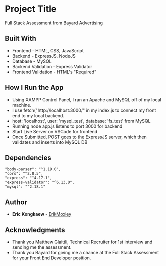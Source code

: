 # Project Title

Full Stack Assessment from Bayard Advertising

## Built With

- Frontend - HTML, CSS, JavaScript
- Backend - ExpressJS, NodeJS
- Database - MySQL
- Backend Validation - Express Validator
- Frontend Validation - HTML's "Required"

## How I Run the App

- Using XAMPP Control Panel, I ran an Apache and MySQL off of my local machine.
- I use fetch("http://localhost:3000/" in my index.js to connect my front end to my local backend.
- host: 'localhost', user: 'mysql_test', database: 'fs_test' from MySQL
- Running node app.js listens to port 3000 for backend
- Start Live Server on VSCode for frontend
- Once Submitted, POST goes to the ExpressJS server, which then validates and inserts into MySQL DB
## Dependencies
    "body-parser": "^1.19.0",
    "cors": "^2.8.5",
    "express": "^4.17.1",
    "express-validator": "^6.13.0",
    "mysql": "^2.18.1"
## Author

  - **Eric Kongkaew** - 
    [ErikMoxley](https://github.com/ErikMoxley)

## Acknowledgments
- Thank you Matthew Glaittli, Technical Recruiter for 1st interview and sending me the assessment. 
- Thank you Bayard for giving me a chance at the Full Stack Assessment for your Front End Developer position.